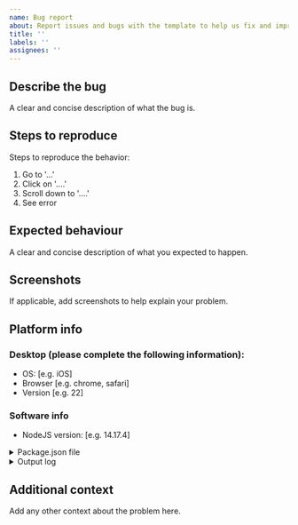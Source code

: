 ```yaml
---
name: Bug report
about: Report issues and bugs with the template to help us fix and improve for everyone
title: ''
labels: ''
assignees: ''
---
```


## Describe the bug
A clear and concise description of what the bug is.

## Steps to reproduce
Steps to reproduce the behavior:
1. Go to '...'
2. Click on '....'
3. Scroll down to '....'
4. See error

## Expected behaviour
A clear and concise description of what you expected to happen.

## Screenshots
If applicable, add screenshots to help explain your problem.

## Platform info
### Desktop (please complete the following information):
 - OS: [e.g. iOS]
 - Browser [e.g. chrome, safari]
 - Version [e.g. 22]

### Software info
- NodeJS version: [e.g. 14.17.4]

<details>

<summary>Package.json file</summary>

<p>

```json
<Your package.json file contents here>
```

</p>
</details>

<details>

<summary>Output log</summary>

<p>

```log
[Log output here]
```

</p>
</details>

## Additional context
Add any other context about the problem here.
